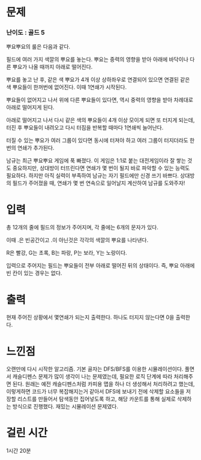# 문제

### 난이도 : 골드 5

뿌요뿌요의 룰은 다음과 같다.

필드에 여러 가지 색깔의 뿌요를 놓는다. 뿌요는 중력의 영향을 받아 아래에 바닥이나 다른 뿌요가 나올 때까지 아래로 떨어진다.

뿌요를 놓고 난 후, 같은 색 뿌요가 4개 이상 상하좌우로 연결되어 있으면 연결된 같은 색 뿌요들이 한꺼번에 없어진다. 이때 1연쇄가 시작된다.

뿌요들이 없어지고 나서 위에 다른 뿌요들이 있다면, 역시 중력의 영향을 받아 차례대로 아래로 떨어지게 된다.

아래로 떨어지고 나서 다시 같은 색의 뿌요들이 4개 이상 모이게 되면 또 터지게 되는데, 터진 후 뿌요들이 내려오고 다시 터짐을 반복할 때마다 1연쇄씩 늘어난다.

터질 수 있는 뿌요가 여러 그룹이 있다면 동시에 터져야 하고 여러 그룹이 터지더라도 한번의 연쇄가 추가된다.

남규는 최근 뿌요뿌요 게임에 푹 빠졌다. 이 게임은 1:1로 붙는 대전게임이라 잘 쌓는 것도 중요하지만, 상대방이 터뜨린다면 연쇄가 몇 번이 될지 바로 파악할 수 있는 능력도 필요하다. 하지만 아직 실력이 부족하여 남규는 자기 필드에만 신경 쓰기 바쁘다. 상대방의 필드가 주어졌을 때, 연쇄가 몇 번 연속으로 일어날지 계산하여 남규를 도와주자!

# 입력

총 12개의 줄에 필드의 정보가 주어지며, 각 줄에는 6개의 문자가 있다.

이때 .은 빈공간이고 .이 아닌것은 각각의 색깔의 뿌요를 나타낸다.

R은 빨강, G는 초록, B는 파랑, P는 보라, Y는 노랑이다.

입력으로 주어지는 필드는 뿌요들이 전부 아래로 떨어진 뒤의 상태이다. 즉, 뿌요 아래에 빈 칸이 있는 경우는 없다.

# 출력

현재 주어진 상황에서 몇연쇄가 되는지 출력한다. 하나도 터지지 않는다면 0을 출력한다.

# 느낀점

오랜만에 다시 시작한 알고리즘. 기본 골자는 DFS/BFS를 이용한 시뮬레이션이다. 풀면서 캐슬디펜스 문제가 많이 생각이 나는 문제였는데, 필요한 로직 단계에 따라 처리해주면 된다. 원래는 예전 캐슬디펜스처럼 카피용 맵을 하나 더 생성해서 처리하려고 했는데, 이렇게하면 코드가 너무 복잡해지는거 같아서 DFS에 보내기 전에 삭제할 요소들을 저장할 리스트를 만들어서 탐색동안 집어넣도록 하고, 해당 카운트를 통해 실제로 삭제하는 방식으로 진행했다. 재밌는 시뮬레이션 문제였다.

# 걸린 시간

1시간 20분
